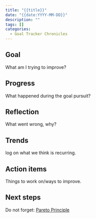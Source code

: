 ```yaml
---
title: "{{title}}"
date: "{{date:YYYY-MM-DD}}"
description: ""
tags: []
categories:
  - Goal Tracker Chronicles
---
```


## Goal

What am I trying to improve?

## Progress

What happened during the goal pursuit?

## Reflection

What went wrong, why?

## Trends

log on what we think is recurring.

## Action items

Things to work on/ways to improve.

## Next steps

Do not forget: [Pareto Principle](Pareto%20Principle.md)

